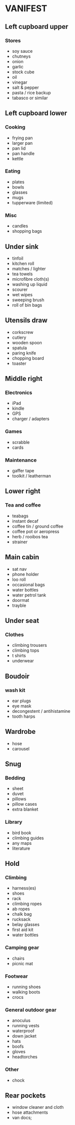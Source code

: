 # VANIFEST

## Left cupboard upper
### Stores
- soy sauce
- chutneys
- onion
- garlic
- stock cube
- oil
- vinegar
- salt & pepper
- pasta / rice backup
- tabasco or similar

## Left cupboard lower
### Cooking
- frying pan
- larger pan
- pan lid
- pan handle
- kettle

### Eating
- plates
- bowls
- glasses
- mugs
- tupperware (limited)

### Misc
- candles
- shopping bags

## Under sink
- tinfoil
- kitchen roll
- matches / lighter
- tea towels
- microfibre cloth(s)
- washing up liquid
- scourer
- wet wipes
- sweeping brush
- roll of bin bags

## Utensils draw
- corkscrew
- cutlery
- wooden spoon
- spatula
- paring knife
- chopping board
- toaster

## Middle right
### Electronics
- iPad
- kindle
- GPS
- charger / adapters

### Games
- scrabble
- cards

### Maintenance
- gaffer tape
- toolkit / leatherman

## Lower right
### Tea and coffee
- teabags
- instant decaf
- coffee tin / ground coffee
- coffee pot or aeropress
- herb / rooibos tea
- strainer

## Main cabin
- sat nav
- phone holder
- loo roll
- occasional bags
- water bottles
- water petrol tank
- doormat
- trayble

## Under seat
### Clothes
- climbing trousers
- climbing tops
- t shirts
- underwear

## Boudoir
### wash kit
- ear plugs
- eye mask
- decongestent / antihistamine
- tooth harps

## Wardrobe
- hose
- carousel

## Snug
### Bedding
- sheet
- duvet
- pillows
- pillow cases
- extra blanket

### Library
- bird book
- climbing guides
- any maps
- literature

## Hold
### Climbing
- harness(es)
- shoes
- rack
- climbing ropes
- ab ropes
- chalk bag
- rucksack
- belay glasses
- first aid kit
- water bottles

### Camping gear
- chairs
- picnic mat

### Footwear
- running shoes
- walking boots
- crocs

### General outdoor gear
- anoculus
- running vests
- waterproof
- down jacket
- hats
- boofs
- gloves
- headtorches

### Other
- chock

## Rear pockets
- window cleaner and cloth
- hose attachments
- van docs;
